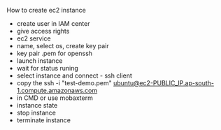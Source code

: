 How to create ec2 instance
- create user in IAM center
- give access rights
- ec2 service
- name, select os, create key pair
- key pair .pem for openssh
- launch instance
- wait for status runing
- select instance and connect - ssh client
- copy the ssh -i "test-demo.pem" ubuntu@ec2-PUBLIC_IP.ap-south-1.compute.amazonaws.com
- in CMD or use mobaxterm
- instance state
- stop instance
- terminate instance
